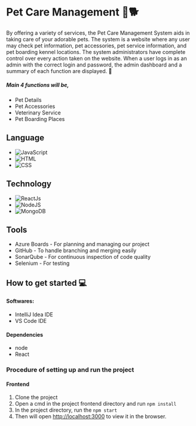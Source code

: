 # Pet Care Management 🐾🐕 

By offering a variety of services, the Pet Care Management System aids in taking care of your adorable pets. The system is a website where any user may check pet information, pet accessories, pet service information, and pet boarding kennel locations. The system administrators have complete control over every action taken on the website. When a user logs in as an admin with the correct login and password, the admin dashboard and a summary of each function are displayed. 🐶

##### Main 4 functions will be, 
* Pet Details 
* Pet Accessories 
* Veterinary Service 
* Pet Boarding Places

## Language 
* ![JavaScript](https://img.shields.io/badge/Language-JavaScript-orange)
* ![HTML](https://img.shields.io/badge/Language-HTML-green)
* ![CSS](https://img.shields.io/badge/Language-CSS-blue)

## Technology 
* ![ReactJs](https://img.shields.io/badge/FrontEnd-ReactJs-blue)
* ![NodeJS](https://img.shields.io/badge/BackEnd-NodeJS-purple)
* ![MongoDB](https://img.shields.io/badge/Database-MongoDB-green)

## Tools 
- Azure Boards - For planning and managing our project
- GitHub - To handle branching and merging easily
- SonarQube - For continuous inspection of code quality
- Selenium - For testing 


## How to get started 💻
#### Softwares:
- IntelliJ Idea IDE
- VS Code IDE

#### Dependencies 
- node
- React

### Procedure of setting up and run the project
#### Frontend
1. Clone the project
2. Open a cmd in the project frontend directory and run `npm install`
3. In the project directory, run the `npm start`
4. Then will open [http://localhost:3000](http://localhost:3000) to view it in the browser.

